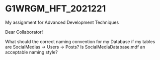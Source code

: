# G1WRGM_HFT_2021221
My assignment for Advanced Development Techniques

Dear Collaborator!

  What should the correct naming convention for my Database if my tables are SocialMedias -> Users -> Posts?
  Is SocialMediaDatabase.mdf an acceptable naming style?
